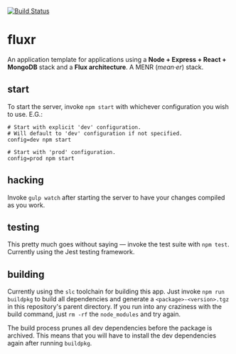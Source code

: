 [![Build Status](https://travis-ci.org/TheDodd/fluxr.svg?branch=master)](https://travis-ci.org/TheDodd/fluxr)

fluxr
=====
An application template for applications using a **Node + Express + React + MongoDB** stack and a **Flux architecture**. A MENR (*mean·er*) stack.

## start
To start the server, invoke ``npm start`` with whichever configuration you wish to use. E.G.:

    # Start with explicit 'dev' configuration.
    # Will default to 'dev' configuration if not specified.
    config=dev npm start

    # Start with 'prod' configuration.
    config=prod npm start

## hacking
Invoke ``gulp watch`` after starting the server to have your changes compiled as you work.

## testing
This pretty much goes without saying — invoke the test suite with ``npm test``. Currently using the Jest testing framework.

## building
Currently using the ``slc`` toolchain for building this app. Just invoke ``npm run buildpkg`` to build all dependencies and generate a ``<package>-<version>.tgz`` in this repository's parent directory. If you run into any craziness with the build command, just ``rm -rf`` the ``node_modules`` and try again.

The build process prunes all dev dependencies before the package is archived. This means that you will have to install the dev dependencies again after running ``buildpkg``.
